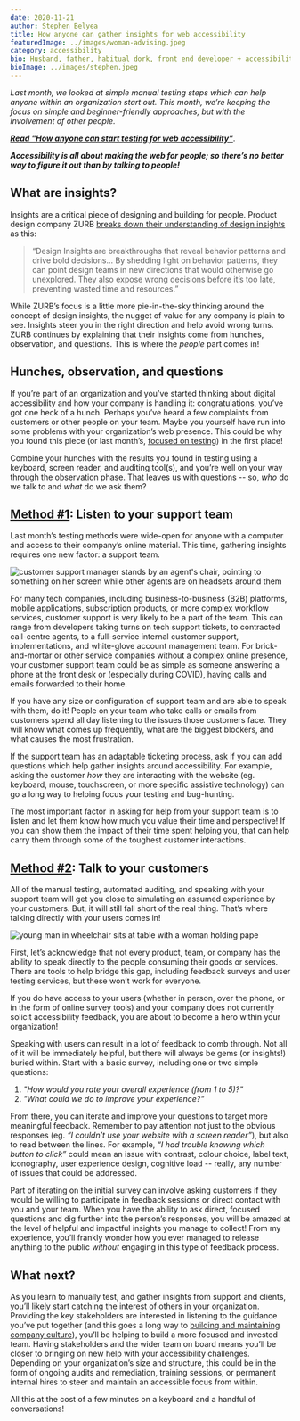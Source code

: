 ```yaml
---
date: 2020-11-21
author: Stephen Belyea
title: How anyone can gather insights for web accessibility
featuredImage: ../images/woman-advising.jpeg
category: accessibility
bio: Husband, father, habitual dork, front end developer + accessibility instigator, attempted writer, ex-pat Maritimer.
bioImage: ../images/stephen.jpeg
---
```


_Last month, we looked at simple manual testing steps which can help anyone within an organization start out. This month, we’re keeping the focus on simple and beginner-friendly approaches, but with the involvement of other people._

_**[Read "How anyone can start testing for web accessibility"](/blog/how-anyone-can-start-testing-for-web-accessibility/)**_.

_**Accessibility is all about making the web for people; so there’s no better way to figure it out than by talking to people!**_

## What are insights?

Insights are a critical piece of designing and building for people. Product design company ZURB [breaks down their understanding of design insights](https://zurb.com/design_insights) as this:

> “Design Insights are breakthroughs that reveal behavior patterns and drive bold decisions… By shedding light on behavior patterns, they can point design teams in new directions that would otherwise go unexplored. They also expose wrong decisions before it’s too late, preventing wasted time and resources.”

While ZURB’s focus is a little more pie-in-the-sky thinking around the concept of design insights, the nugget of value for any company is plain to see. Insights steer you in the right direction and help avoid wrong turns. ZURB continues by explaining that their insights come from hunches, observation, and questions. This is where the _people_ part comes in!

## Hunches, observation, and questions

If you’re part of an organization and you’ve started thinking about digital accessibility and how your company is handling it: congratulations, you’ve got one heck of a hunch. Perhaps you’ve heard a few complaints from customers or other people on your team. Maybe you yourself have run into some problems with your organization’s web presence. This could be why you found this piece (or last month’s, [focused on testing](/blog/how-anyone-can-start-testing-for-web-accessibility/)) in the first place!

Combine your hunches with the results you found in testing using a keyboard, screen reader, and auditing tool(s), and you’re well on your way through the observation phase. That leaves us with questions -- so, _who_ do we talk to and _what_ do we ask them?

## <u>Method #1</u>: Listen to your support team

Last month’s testing methods were wide-open for anyone with a computer and access to their company’s online material. This time, gathering insights requires one new factor: a support team.

![customer support manager stands by an agent's chair, pointing to something on her screen while other agents are on headsets around them](../images/woman-advising.jpeg)

For many tech companies, including business-to-business (B2B) platforms, mobile applications, subscription products, or more complex workflow services, customer support is very likely to be a part of the team. This can range from developers taking turns on tech support tickets, to contracted call-centre agents, to a full-service internal customer support, implementations, and white-glove account management team. For brick-and-mortar or other service companies without a complex online presence, your customer support team could be as simple as someone answering a phone at the front desk or (especially during COVID), having calls and emails forwarded to their home.

If you have any size or configuration of support team and are able to speak with them, do it! People on your team who take calls or emails from customers spend all day listening to the issues those customers face. They will know what comes up frequently, what are the biggest blockers, and what causes the most frustration.

If the support team has an adaptable ticketing process, ask if you can add questions which help gather insights around accessibility. For example, asking the customer _how_ they are interacting with the website (eg. keyboard, mouse, touchscreen, or more specific assistive technology) can go a long way to helping focus your testing and bug-hunting.

The most important factor in asking for help from your support team is to listen and let them know how much you value their time and perspective! If you can show them the impact of their time spent helping you, that can help carry them through some of the toughest customer interactions.

## <u>Method #2</u>: Talk to your customers

All of the manual testing, automated auditing, and speaking with your support team will get you close to simulating an assumed experience by your customers. But, it will still fall short of the real thing. That’s where talking directly with your users comes in!

![young man in wheelchair sits at table with a woman holding pape](../images/man-in-wheelchair-speaking.jpeg)

First, let’s acknowledge that not every product, team, or company has the ability to speak directly to the people consuming their goods or services. There are tools to help bridge this gap, including feedback surveys and user testing services, but these won’t work for everyone.

If you do have access to your users (whether in person, over the phone, or in the form of online survey tools) and your company does not currently solicit accessibility feedback, you are about to become a hero within your organization!

Speaking with users can result in a lot of feedback to comb through. Not all of it will be immediately helpful, but there will always be gems (or insights!) buried within. Start with a basic survey, including one or two simple questions:

1. _"How would you rate your overall experience (from 1 to 5)?"_
2. _"What could we do to improve your experience?"_

From there, you can iterate and improve your questions to target more meaningful feedback. Remember to pay attention not just to the obvious responses (eg. _“I couldn’t use your website with a screen reader”_), but also to read between the lines. For example, _“I had trouble knowing which button to click”_ could mean an issue with contrast, colour choice, label text, iconography, user experience design, cognitive load -- really, any number of issues that could be addressed.

Part of iterating on the initial survey can involve asking customers if they would be willing to participate in feedback sessions or direct contact with you and your team. When you have the ability to ask direct, focused questions and dig further into the person’s responses, you will be amazed at the level of helpful and impactful insights you manage to collect! From my experience, you’ll frankly wonder how you ever managed to release anything to the public _without_ engaging in this type of feedback process.

## What next?

As you learn to manually test, and gather insights from support and clients, you’ll likely start catching the interest of others in your organization. Providing the key stakeholders are interested in listening to the guidance you’ve put together (and this goes a long way to [building and maintaining company culture](/blog/impacts-of-accessibility-on-business-culture/)), you’ll be helping to build a more focused and invested team. Having stakeholders and the wider team on board means you’ll be closer to bringing on new help with your accessibility challenges. Depending on your organization’s size and structure, this could be in the form of ongoing audits and remediation, training sessions, or permanent internal hires to steer and maintain an accessible focus from within.

All this at the cost of a few minutes on a keyboard and a handful of conversations!
